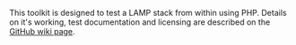 This toolkit is designed to test a LAMP stack from within using PHP. Details on it's working, test documentation and
licensing are described on the [GitHub wiki page](https://github.com/janoszen/LAMPSecurityToolkit/wiki).